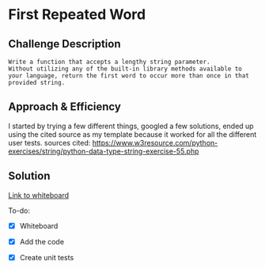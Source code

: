 # First Repeated Word

## Challenge Description
    Write a function that accepts a lengthy string parameter.
    Without utilizing any of the built-in library methods available to your language, return the first word to occur more than once in that provided string.

## Approach & Efficiency
I started by trying a few different things, googled a few solutions, ended up using the cited source as my template because it worked for all the different user tests.
sources cited: https://www.w3resource.com/python-exercises/string/python-data-type-string-exercise-55.php

## Solution
[Link to whiteboard](../assets/repeatingword.PNG)

To-do:

- [x] Whiteboard

- [x] Add the code

- [x] Create unit tests
